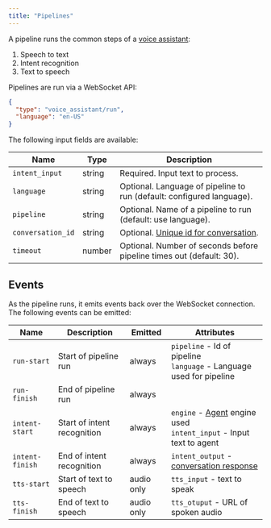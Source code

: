 ```yaml
---
title: "Pipelines"
---
```


A pipeline runs the common steps of a [voice assistant](https://next.home-assistant.io/integrations/voice_assistant):

1. Speech to text
2. Intent recognition
3. Text to speech

Pipelines are run via a WebSocket API:

```json
{
  "type": "voice_assistant/run",
  "language": "en-US"
}
```

The following input fields are available:

| Name              | Type   | Description                                                                            |
|-------------------|--------|----------------------------------------------------------------------------------------|
| `intent_input`    | string | Required. Input text to process.                                                       |
| `language`        | string | Optional. Language of pipeline to run (default: configured language).                  |
| `pipeline`        | string | Optional. Name of a pipeline to run (default: use language).                           |
| `conversation_id` | string | Optional. [Unique id for conversation](/docs/intent_conversation_api#conversation-id). |
| `timeout`         | number | Optional. Number of seconds before pipeline times out (default: 30).                   |

## Events

As the pipeline runs, it emits events back over the WebSocket connection.
The following events can be emitted:

| Name            | Description                 | Emitted    | Attributes                                                                                              |
|-----------------|-----------------------------|------------|---------------------------------------------------------------------------------------------------------|
| `run-start`     | Start of pipeline run       | always     | `pipeline` - Id of pipeline<br />`language` - Language used for pipeline<br />                        |
| `run-finish`    | End of pipeline run         | always     |                                                                                                         |
| `intent-start`  | Start of intent recognition | always     | `engine` - [Agent](/docs/intent_conversation_api) engine used<br />`intent_input` - Input text to agent |
| `intent-finish` | End of intent recognition   | always     | `intent_output` - [conversation response](/docs/intent_conversation_api#conversation-response)          |
| `tts-start`     | Start of text to speech     | audio only | `tts_input` - text to speak                                                                             |
| `tts-finish`    | End of text to speech       | audio only | `tts_otuput` - URL of spoken audio                                                                      |

